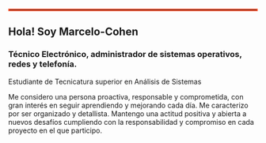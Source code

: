 <hr style="border: 2px solid #FF5733;">

<h3 align="left">
<h2 align="left">Hola! Soy Marcelo-Cohen</h2>
<h3 align="left">Técnico Electrónico, administrador de sistemas operativos, redes y telefonía.</h3>
Estudiante de Tecnicatura superior en Análisis de Sistemas
</h3>

Me considero una persona proactiva, responsable y comprometida, con gran interés en seguir aprendiendo y mejorando cada día. 
Me caracterizo por ser organizado y detallista. Mantengo una actitud positiva y abierta a nuevos desafíos cumpliendo con la responsabilidad y compromiso en cada proyecto en el que participo.
